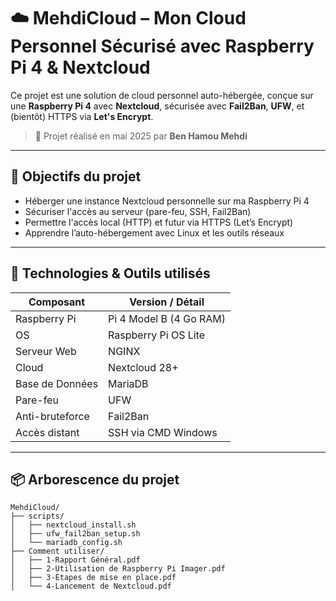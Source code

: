 
# ☁️ MehdiCloud – Mon Cloud Personnel Sécurisé avec Raspberry Pi 4 & Nextcloud

Ce projet est une solution de cloud personnel auto-hébergée, conçue sur une **Raspberry Pi 4** avec **Nextcloud**, sécurisée avec **Fail2Ban**, **UFW**, et (bientôt) HTTPS via **Let's Encrypt**.

> 🔐 Projet réalisé en mai 2025 par **Ben Hamou Mehdi**

---

## 🎯 Objectifs du projet

- Héberger une instance Nextcloud personnelle sur ma Raspberry Pi 4
- Sécuriser l'accès au serveur (pare-feu, SSH, Fail2Ban)
- Permettre l'accès local (HTTP) et futur via HTTPS (Let’s Encrypt)
- Apprendre l’auto-hébergement avec Linux et les outils réseaux

---

## 🧰 Technologies & Outils utilisés

| Composant     | Version / Détail           |
|---------------|----------------------------|
| Raspberry Pi  | Pi 4 Model B (4 Go RAM)    |
| OS            | Raspberry Pi OS Lite       |
| Serveur Web   | NGINX                      |
| Cloud         | Nextcloud 28+              |
| Base de Données | MariaDB                  |
| Pare-feu      | UFW                        |
| Anti-bruteforce | Fail2Ban                 |
| Accès distant | SSH via CMD Windows        |

---

## 📦 Arborescence du projet
```
MehdiCloud/
├── scripts/
│   ├── nextcloud_install.sh
│   ├── ufw_fail2ban_setup.sh
│   └── mariadb_config.sh
├── Comment utiliser/
│   ├── 1-Rapport Général.pdf
│   ├── 2-Utilisation de Raspberry Pi Imager.pdf
│   ├── 3-Étapes de mise en place.pdf
│   └── 4-Lancement de Nextcloud.pdf
```
